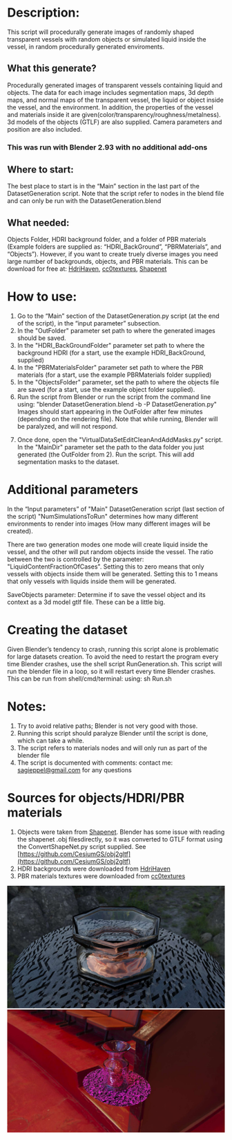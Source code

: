 # Description:
 This script will procedurally generate images of randomly shaped transparent vessels with random objects or simulated liquid inside the vessel, in random procedurally generated enviroments. 

## What this generate?

Procedurally generated images of transparent vessels containing liquid and objects. The data for each image includes segmentation maps, 3d depth maps, and normal maps of the transparent vessel, the liquid or object inside the vessel, and the environment. In addition, the properties of the vessel and materials inside it are given(color/transparency/roughness/metalness). 3d models of the objects (GTLF) are also supplied. Camera parameters and position are also included.



### This was run with Blender 2.93 with no additional add-ons

## Where to start: 
The best place to start is in the “Main” section in the last part of the DatasetGeneration script.
Note that the script refer to nodes in the blend file and can only be run with the DatasetGeneration.blend 

## What needed:  
Objects Folder, HDRI background folder, and a folder of PBR materials (Example folders are supplied as: “HDRI_BackGround”, “PBRMaterials”, and “Objects”).
However, if you want to create truely diverse images you need large number of backgrounds, objects, and PBR materials. This can be download for free at:
[HdriHaven](https://hdrihaven.com/), [cc0textures](https://cc0textures.com/), [Shapenet](https://shapenet.org/)

# How to use:
1) Go to the “Main” section of the DatasetGeneration.py script  (at the end of the script), in the “input parameter” subsection.
2) In the "OutFolder" parameter set path to where the generated images should be saved.
3) In the "HDRI_BackGroundFolder" parameter set path to where the background HDRI (for a start, use the example HDRI_BackGround, supplied)
4) In the "PBRMaterialsFolder" parameter set path to where the PBR materials (for a start, use the example PBRMaterials folder supplied)
5) In the "ObjectsFolder" parameter, set the path to where the objects file are saved (for a start, use the example object folder supplied).
6) Run the script from Blender or run the script from the command line using: "blender DatasetGeneration.blend -b -P DatasetGeneration.py"
Images should start appearing in the OutFolder after few minutes (depending on the rendering file). 
Note that while running, Blender will be paralyzed, and will not respond.

7. Once done, open the "VirtualDataSetEditCleanAndAddMasks.py" script. In the "MainDir" parameter set the path to the data folder you just generated (the OutFolder from 2). Run the script. This will add segmentation masks to the dataset.

# Additional parameters 
In the “Input parameters” of "Main" DatasetGeneration  script (last section of the script)
"NumSimulationsToRun" determines how many different environments to render into images (How many different images will be created).

There are two generation modes one mode will create liquid inside the vessel, and the other will put random objects inside the vessel. The ratio between the two is controlled by the parameter: "LiquidContentFractionOfCases". Setting this to zero means that only vessels with objects inside them will be generated. Setting this to 1 means that only vessels with liquids inside them will be generated.

SaveObjects parameter: Determine if to save the vessel object and its context as  a 3d model gtlf file. These can be a little big.



# Creating the dataset
Given Blender’s tendency to crash, running this script alone is problematic for large datasets creation. To avoid the need to restart the program every time Blender crashes, use the shell script RunGeneration.sh. This script will run the blender file in a loop, so it will restart every time Blender crashes. This can be run from shell/cmd/terminal: using: sh Run.sh 



# Notes:
1) Try to avoid relative paths; Blender is not very good with those.
2) Running this script should paralyze Blender until the script is done, which can take a while.
3) The script refers to materials nodes and will only run as part of the blender file
4) The script is documented with comments: contact me: sagieppel@gmail.com for any questions


# Sources for objects/HDRI/PBR materials
1) Objects were taken from [Shapenet](https://shapenet.org/). Blender has some issue with reading the  shapenet .obj filesdirectly, so it was converted to GTLF format using the ConvertShapeNet.py script supplied. See [https://github.com/CesiumGS/obj2gltf](https://github.com/CesiumGS/obj2gltf)
2) HDRI backgrounds were downloaded from [HdriHaven](https://hdrihaven.com/)
3) PBR materials textures were downloaded from [cc0textures](https://cc0textures.com/)


![](/GeneratedImages4.jpg)
![](/GeneratedImages2.jpg)

